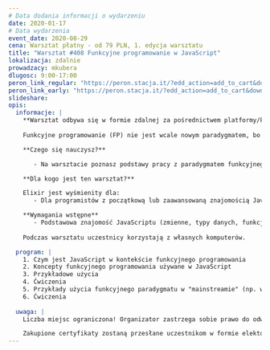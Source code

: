 ```yaml
---
# Data dodania informacji o wydarzeniu
date: 2020-01-17
# Data wydarzenia
event_date: 2020-08-29
cena: Warsztat płatny - od 79 PLN, 1. edycja warsztatu
title: "Warsztat #408 Funkcyjne programowanie w JavaScript"
lokalizacja: zdalnie
prowadzacy: mkubera
dlugosc: 9:00-17:00
peron_link_regular: "https://peron.stacja.it/?edd_action=add_to_cart&download_id=2072&edd_options[price_id]=1"
peron_link_early: "https://peron.stacja.it/?edd_action=add_to_cart&download_id=2072&edd_options[price_id]=2"
slideshare:
opis:
  informacje: |
    **Warsztat odbywa się w formie zdalnej za pośrednictwem platformy/komunikatora online, z wykorzystaniem dźwięku, obrazu z kamery, udostępniania ekranu komputera prowadzącego i uczestników.** 
    
    Funkcyjne programowanie (FP) nie jest wcale nowym paradygmatem, bo siega aż lat 60-tych (a więc jest starsze niż programowanie obiektowe (OOP)), ale historycznie zostało nieco zapomniane, natomiast dziś znów zyskuje na popularności. I słusznie, albowiem pozwala pisać bardziej zwięzły deklaratywny kod (wyrażający "co" komputer ma wykonać, a nie "jak"), który jest łatwiejszy w testowaniu, a trudniej w nim o błędy. Używając FP piszemy programy, które składają się jedynie z funkcji, i to w większości takich, które są "czyste" (jeśli damy im ten sam argument, to zwrócą tę samą wartość, i nigdy nie zmienią niczego innego w programie). Czyste funkcje są łatwiejsze w testowaniu, a zbudowane z nich programy mają mniej bugów. Nowoczesne JavaScriptowe aplikacje coraz częściej używają funkcyjnego paradygmatu, a techniki, których nauczysz się na tym warsztacie pozwolą Ci stać się bardziej wszechstronnym programistą.

    **Czego się nauczysz?**

       - Na warsztacie poznasz podstawy pracy z paradygmatem funkcyjnego programowania w JavaScripcie, jego użyteczność i wartość w pisaniu bardziej bezpiecznych, łatwiejszych w testowaniu i utrzymaniu, nowoczesnych aplikacji.

    **Dla kogo jest ten warsztat?**

    Elixir jest wyśmienity dla:
       - Dla programistów z początkową lub zaawansowaną znajomością JavaScript, którzy chcą poszerzyć swój zestaw narzędzi programistycnzych o paradygmat funkcyjny.

    **Wymagania wstępne**
       - Podstawowa znajomość JavaScriptu (zmienne, typy danych, funkcje, pętle, if-else, etc.)
     
    Podczas warsztatu uczestnicy korzystają z własnych komputerów.

  program: |
    1. Czym jest JavaScript w kontekście funkcyjnego programowania
    2. Koncepty funkcyjnego programowania używane w JavaScript
    3. Przykładowe użycia
    4. Ćwiczenia
    5. Przykłady użycia funkcyjnego paradygmatu w "mainstreamie" (np. we frameworku React)
    6. Ćwiczenia
    
  uwaga: |
    Liczba miejsc ograniczona! Organizator zastrzega sobie prawo do odwołania wydarzenia w przypadku niezgłoszenia się minimalnej liczby uczestników.

    Zakupione certyfikaty zostaną przesłane uczestnikom w formie elektoronicznej po warsztacie oraz za pośrednictwem firmy kurierskiej w momencie poprawy sytuacji wywołanej epidemią koronawirusa. 
---
```

